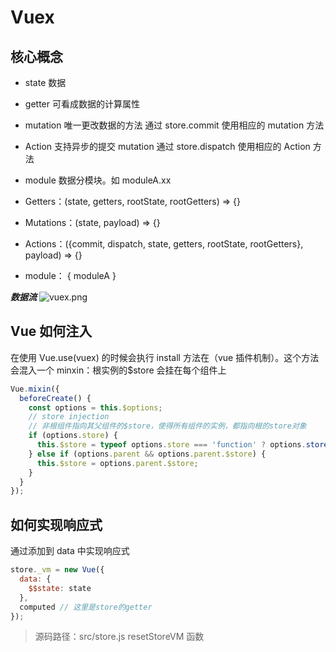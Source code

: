 # Vuex

## 核心概念

- state 数据
- getter 可看成数据的计算属性
- mutation 唯一更改数据的方法 通过 store.commit 使用相应的 mutation 方法
- Action 支持异步的提交 mutation 通过 store.dispatch 使用相应的 Action 方法
- module 数据分模块。如 moduleA.xx

- Getters：(state, getters, rootState, rootGetters) => {}

- Mutations：(state, payload) => {}

- Actions：({commit, dispatch, state, getters, rootState, rootGetters}, payload) => {}

- module： { moduleA }

**_数据流_** ![vuex.png](https://vuex.vuejs.org/vuex.png)

## Vue 如何注入

在使用 Vue.use(vuex) 的时候会执行 install 方法在（vue 插件机制）。这个方法会混入一个 minxin：根实例的$store 会挂在每个组件上

```javascript
Vue.mixin({
  beforeCreate() {
    const options = this.$options;
    // store injection
    // 非根组件指向其父组件的$store，使得所有组件的实例，都指向根的store对象
    if (options.store) {
      this.$store = typeof options.store === 'function' ? options.store() : options.store;
    } else if (options.parent && options.parent.$store) {
      this.$store = options.parent.$store;
    }
  }
});
```

## 如何实现响应式

通过添加到 data 中实现响应式

```javascript
store._vm = new Vue({
  data: {
    $$state: state
  },
  computed // 这里是store的getter
});
```

> 源码路径：src/store.js resetStoreVM 函数
